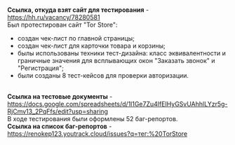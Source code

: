 <br> **Ссылка, откуда взят сайт для тестирования** - https://hh.ru/vacancy/78280581
<br> Был протестирован сайт "Tor Store":
- создан чек-лист по главной страницы;
- создан чек-лист для карточки товара и корзины;
- былы использованы техники тест-дизайна: класс эквивалентности и граничные значения для всплывающих окон "Заказать звонок" и "Регистрация";
- были созданы 8 тест-кейсов для проверки авторизации.

<br> **Ссылка на тестовые документы** - https://docs.google.com/spreadsheets/d/1l1Ge7Zu4lfEIHyGSvUAhhlLYzr5g-RjCmv13_2PqFfs/edit?usp=sharing
<br>В ходе тестирования были оформлены 52 баг-репортов.
<br> **Ссылка на список баг-репортов** - https://renokep123.youtrack.cloud/issues?q=тег:%20TorStore
